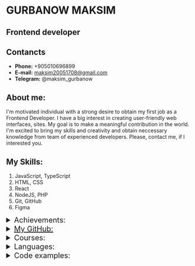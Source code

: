 # GURBANOW MAKSIM

## Frontend developer

## Contancts

- **Phone:** +905010696899
- **E-mail:** maksim20051708@gmail.com
- **Telegram:** @maksim_gurbanow

## About me:

I'm motivated individual with a strong desire to obtain my first job as a Frontend Developer. I have a big interest in creating user-friendly web interfaces, sites. My goal is to make a meaningful contribution in the world. I'm excited to bring my skills and creativity and obtain neccessary knowledge from team of experienced developers. Please, contact me, if I interested you.

## My Skills:

1. JavaScript, TypeScript
2. HTML, CSS
3. React
4. NodeJS, PHP
5. Git, GitHub
6. Figma

<details>
<summary style="font-size:20px">Achievements:</summary>
<h3 align="center"><a href="https://www.codewars.com/users/maksim72948/stats">CodeWars</a></h3>
<img src="./images/codewars.png">

</details>

<details>
<summary style="font-size:20px"><a href="https://github.com/MaksimGurbanow">My GitHub:</a></summary>

<h3>1. <a href="https://maksimgurbanow.github.io/tetris/">Tetris</a></h3>
Classical arcade game written in JavaScript. Click on title to play
</details>

<details>
<summary style="font-size:20px">Courses:</summary>
<img src="./images/courses.png">
</details>

<details>
<summary style="font-size:20px">Languages:</summary>

1. Russian - native
2. English - upper-intermediate
3. French - intermediate
4. Turkish - elementary
</details>

<details>
  <summary style="font-size:20px">Code examples:</summary>
  
  <br>

  <p align="center">Binary Search</p>
  
  ```JavaScript
  Array.prototype.binarySearch = function(item) {
    let low = 0;
    let high = this.length -1;
    while(low <= high) {
      const mid = Math.floor(low + high);
      const guess = this[mid];
      if(guess === item) {
        return mid;   
      }
      else if(guess < item) {
        low = mid + 1;
      }
      else {
        high = mid - 1;
      }
    }
    return -1;
  }
  ```

  <br>

  <p align="center">QuickSort</p>

```JavaScript
Array.prototype.quickSort = function () {
  if (this.length < 2) {
      return this;
  } else {
      let strongPoint = this[0];
      let less = [];
      let more = [];

      for (const element of this) {
          if (element > strongPoint) {
                more.push(element);
            } else if (element < strongPoint) {
                less.push(element);
            }
        }
      return [...less.quickSort(), strongPoint, ...more.quickSort()];
    }
};
```

</details>
